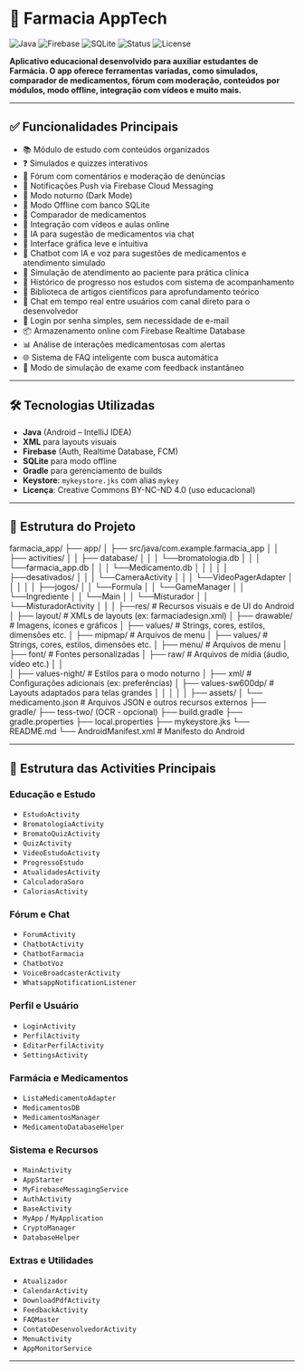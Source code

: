# 💊 Farmacia AppTech

![Java](https://img.shields.io/badge/code-Java-blue.svg)
![Firebase](https://img.shields.io/badge/backend-Firebase-orange)
![SQLite](https://img.shields.io/badge/database-SQLite-lightblue)
![Status](https://img.shields.io/badge/status-em%20desenvolvimento-yellow)
![License](https://img.shields.io/badge/license-CC%20BY--NC--ND%204.0-blue)

**Aplicativo educacional desenvolvido para auxiliar estudantes de Farmácia. O app oferece ferramentas variadas, como simulados, comparador de medicamentos, fórum com moderação, conteúdos por módulos, modo offline, integração com vídeos e muito mais.**

---

## ✅ Funcionalidades Principais

- 📚 Módulo de estudo com conteúdos organizados
- ❓ Simulados e quizzes interativos
- 💬 Fórum com comentários e moderação de denúncias
- 🔔 Notificações Push via Firebase Cloud Messaging
- 🌙 Modo noturno (Dark Mode)
- 📡 Modo Offline com banco SQLite
- 🧪 Comparador de medicamentos
- 🎥 Integração com vídeos e aulas online
- 🤖 IA para sugestão de medicamentos via chat
- 📱 Interface gráfica leve e intuitiva
- 🧠 Chatbot com IA e voz para sugestões de medicamentos e atendimento simulado
- 🏥 Simulação de atendimento ao paciente para prática clínica
- 📝 Histórico de progresso nos estudos com sistema de acompanhamento
- 🧾 Biblioteca de artigos científicos para aprofundamento teórico
- 💬 Chat em tempo real entre usuários com canal direto para o desenvolvedor
- 🔐 Login por senha simples, sem necessidade de e-mail
- 📦 Armazenamento online com Firebase Realtime Database
- 📊 Análise de interações medicamentosas com alertas
- 🌐 Sistema de FAQ inteligente com busca automática
- 🎯 Modo de simulação de exame com feedback instantâneo


---

## 🛠️ Tecnologias Utilizadas

- **Java** (Android – IntelliJ IDEA)
- **XML** para layouts visuais
- **Firebase** (Auth, Realtime Database, FCM)
- **SQLite** para modo offline
- **Gradle** para gerenciamento de builds
- **Keystore**: `mykeystore.jks` com alias `mykey`
- **Licença**: Creative Commons BY-NC-ND 4.0 (uso educacional)

---

## 📁 Estrutura do Projeto

farmacia_app/
├── app/
│ ├── src/java/com.example.farmacia_app
│ │ ├── activities/
│ │ ├── database/
│ │ │  └──bromatologia.db
│ │ │  └──farmacia_app.db
│ │ │  └──Medicamento.db
│ │ │
│ │ ├──desativados/
│ │ │  └──CameraActivity
│ │ │  └──VideoPagerAdapter
│ │ │
│ │ ├──jogos/
│ │ └──Formula
│ │ └──GameManager
│ │ └──Ingrediente
│ │ └──Main
│ │ └──Misturador
│ │ └──MisturadorActivity
│ │
│ ├──res/                 # Recursos visuais e de UI do Android
│   ├── layout/          # XMLs de layouts (ex: farmaciadesign.xml)
│   ├── drawable/        # Imagens, ícones e gráficos
│   ├── values/          # Strings, cores, estilos, dimensões etc.
│   ├── mipmap/          # Arquivos de menu
│   ├── values/          # Strings, cores, estilos, dimensões etc.
│   ├── menu/            # Arquivos de menu
│   ├── font/            # Fontes personalizadas
│   ├── raw/             # Arquivos de mídia (áudio, vídeo etc.)
│   │        
│   ├── values-night/    # Estilos para o modo noturno
│   ├── xml/             # Configurações adicionais (ex: preferências)
│   ├── values-sw600dp/  # Layouts adaptados para telas grandes
│   │
│   │
│   ├── assets/
│   └── medicamento.json # Arquivos JSON e outros recursos externos
├── gradle/
├── tess-two/ (OCR - opcional)
├── build.gradle
├── gradle.properties
├── local.properties
├── mykeystore.jks
└── README.md
└── AndroidManifest.xml  # Manifesto do Android

---

## 📁 Estrutura das Activities Principais

### Educação e Estudo
- `EstudoActivity`
- `BromatologiaActivity`
- `BromatoQuizActivity`
- `QuizActivity`
- `VideoEstudoActivity`
- `ProgressoEstudo`
- `AtualidadesActivity`
- `CalculadoraSoro`
- `CaloriasActivity`

### Fórum e Chat
- `ForumActivity`
- `ChatbotActivity`
- `ChatbotFarmacia`
- `ChatbotVoz`
- `VoiceBroadcasterActivity`
- `WhatsappNotificationListener`

### Perfil e Usuário
- `LoginActivity`
- `PerfilActivity`
- `EditarPerfilActivity`
- `SettingsActivity`

### Farmácia e Medicamentos
- `ListaMedicamentoAdapter`
- `MedicamentosDB`
- `MedicamentosManager`
- `MedicamentoDatabaseHelper`

### Sistema e Recursos
- `MainActivity`
- `AppStarter`
- `MyFirebaseMessagingService`
- `AuthActivity`
- `BaseActivity`
- `MyApp` / `MyApplication`
- `CryptoManager`
- `DatabaseHelper`

### Extras e Utilidades
- `Atualizador`
- `CalendarActivity`
- `DownloadPdfActivity`
- `FeedbackActivity`
- `FAQMaster`
- `ContatoDesenvolvedorActivity`
- `MenuActivity`
- `AppMonitorService`

---
